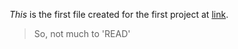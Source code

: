 *This* is the first file created for the first project at [link](https://www.holbertonschool.com/ "Holberton").
> So, not much to 'READ'
